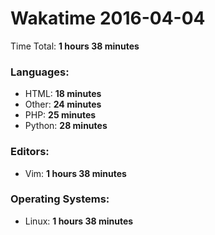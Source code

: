 # Wakatime 2016-04-04

Time Total: **1 hours 38 minutes**

### Languages:
- HTML: **18 minutes** 
- Other: **24 minutes** 
- PHP: **25 minutes** 
- Python: **28 minutes** 

### Editors:
- Vim: **1 hours 38 minutes** 

### Operating Systems:
- Linux: **1 hours 38 minutes** 

